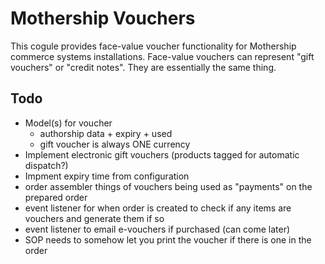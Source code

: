 # Mothership Vouchers

This cogule provides face-value voucher functionality for Mothership commerce systems installations. Face-value vouchers can represent "gift vouchers" or "credit notes". They are essentially the same thing.

## Todo

- Model(s) for voucher
	- authorship data + expiry + used
	- gift voucher is always ONE currency
- Implement electronic gift vouchers (products tagged for automatic dispatch?)
- Impment expiry time from configuration
- order assembler things of vouchers being used as "payments" on the prepared order
- event listener for when order is created to check if any items are vouchers and generate them if so
- event listener to email e-vouchers if purchased (can come later)
- SOP needs to somehow let you print the voucher if there is one in the order